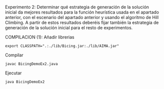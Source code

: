 Experimento 2:
Determinar qué estrategia de generación de la solución inicial da mejores resultados para la función heurística usada en el apartado anterior, con el escenario del apartado anterior y usando el algoritmo de Hill Climbing. A partir de estos resultados deberéis fijar también la estrategia de generación de la solución inicial para el resto de experimentos.

COMPILACION (1):
Añadir librerias
``````
export CLASSPATH=".:./lib/Bicing.jar:./lib/AIMA.jar"
``````
Compilar
``````
javac BicingDemoEx2.java
``````
Ejecutar
``````
java BicingDemoEx2
``````
